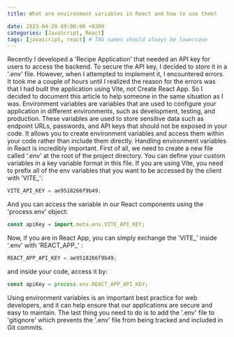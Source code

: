 ```yaml
---
title: What are environment variables in React and how to use them?

date: 2023-04-20 09:00:00 +0200
categories: [JavaScript, React]
tags: [javascript, react] # TAG names should always be lowercase
---
```


Recently I developed a 'Recipe Application' that needed an API key for users to access the backend. To secure the API key, I decided to store it in a '.env' file. However, when I attempted to implement it, I encountered errors. It took me a couple of hours until I realized the reason for the errors was that I had built the application using Vite, not Create React App. So I decided to document this article to help someone in the same situation as I was.
Environment variables are variables that are used to configure your application in different environments, such as development, testing, and production. These variables are used to store sensitive data such as endpoint URLs, passwords, and API keys that should not be exposed in your code. It allows you to create environment variables and access them within your code rather than include them directly.
Handling environment variables in React is incredibly important. First of all, we need to create a new file called '.env' at the root of the project directory. You can define your custom variables in a key variable format in this file. If you are using Vite, you need to prefix all of the env variables that you want to be accessed by the client with 'VITE\_':

```javascript
VITE_API_KEY = ae9518266f9b49;
```

And you can access the variable in our React components using the 'process.env' object:

```javascript
const apiKey = import.meta.env.VITE_API_KEY;
```

Now, if you are in React App, you can simply exchange the 'VITE\_' inside '.env' with 'REACT_APP\_' :

```javascript
REACT_APP_API_KEY = ae9518266f9b49;
```

and inside your code, access it by:

```javascript
const apiKey = process.env.REACT_APP_API_KEY;
```

Using environment variables is an important best practice for web developers, and it can help ensure that our applications are secure and easy to maintain.
The last thing you need to do is to add the '.env' file to 'gitignore' which prevents the '.env' file from being tracked and included in Git commits.
